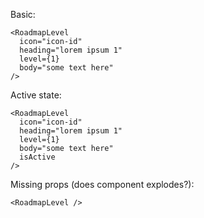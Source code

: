 Basic:

```
<RoadmapLevel
  icon="icon-id"
  heading="lorem ipsum 1"
  level={1}
  body="some text here"
/>
```

Active state:

```
<RoadmapLevel
  icon="icon-id"
  heading="lorem ipsum 1"
  level={1}
  body="some text here"
  isActive
/>
```

Missing props (does component explodes?):

```
<RoadmapLevel />
```
